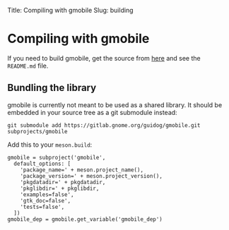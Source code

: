 Title: Compiling with gmobile
Slug: building

# Compiling with gmobile

If you need to build gmobile, get the source from
[here](https://gitlab.gnome.org/guidog/gmobile/) and see the `README.md` file.

## Bundling the library

gmobile is currently not meant to be used as a shared library. It should be
embedded in your source tree as a git submodule instead:

```
git submodule add https://gitlab.gnome.org/guidog/gmobile.git subprojects/gmobile
```

Add this to your `meson.build`:

```meson
gmobile = subproject('gmobile',
  default_options: [
    'package_name=' + meson.project_name(),
    'package_version=' + meson.project_version(),
    'pkgdatadir=' + pkgdatadir,
    'pkglibdir=' + pkglibdir,
    'examples=false',
    'gtk_doc=false',
    'tests=false',
  ])
gmobile_dep = gmobile.get_variable('gmobile_dep')
```

